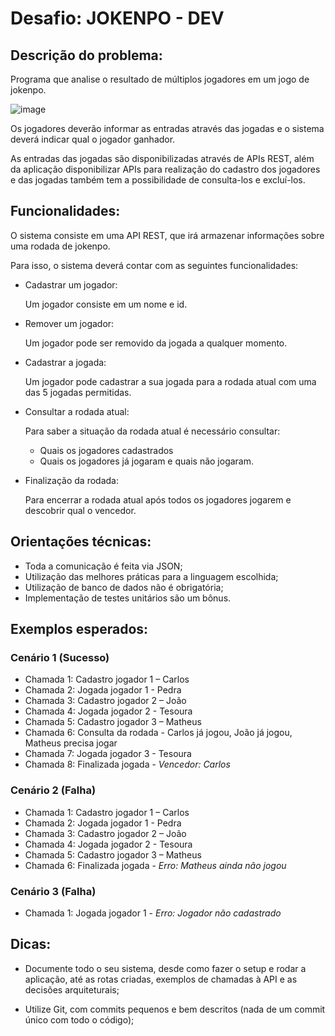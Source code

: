# Desafio: JOKENPO - DEV

## Descrição do problema:

Programa que analise o resultado de múltiplos jogadores em um jogo de jokenpo.

![image](https://gist.github.com/assets/33282336/3c1fff16-6d99-4949-b887-9b180f41c1f6)


Os jogadores deverão informar as entradas através das jogadas e 
o sistema deverá indicar qual o jogador ganhador. 
 
As entradas das jogadas são disponibilizadas através de APIs REST, 
além da aplicação disponibilizar APIs para realização do cadastro dos jogadores e das jogadas também tem a possibilidade de consulta-los e excluí-los.

## Funcionalidades:

O sistema consiste em uma API REST, que irá armazenar informações sobre uma rodada de jokenpo.

Para isso, o sistema deverá contar com as seguintes funcionalidades:

- Cadastrar um jogador:

  Um jogador consiste em um nome e id.

- Remover um jogador:

  Um jogador pode ser removido da jogada a qualquer momento.

- Cadastrar a jogada:

  Um jogador pode cadastrar a sua jogada para a rodada atual com uma das 5 jogadas permitidas.

- Consultar a rodada atual:

  Para saber a situação da rodada atual é necessário consultar:
    - Quais os jogadores cadastrados
    - Quais os jogadores já jogaram e quais não jogaram.

- Finalização da rodada:

  Para encerrar a rodada atual após todos os jogadores jogarem e descobrir qual o vencedor.


## Orientações técnicas:

- Toda a comunicação é feita via JSON;
- Utilização das melhores práticas para a linguagem escolhida;
- Utilização de banco de dados não é obrigatória;
- Implementação de testes unitários são um bônus.

## Exemplos esperados:

### Cenário 1 (Sucesso)

 - Chamada 1: Cadastro jogador 1 – Carlos
 - Chamada 2: Jogada jogador 1 - Pedra 
 - Chamada 3: Cadastro jogador 2 – João
 - Chamada 4: Jogada jogador 2 - Tesoura 
 - Chamada 5: Cadastro jogador 3 – Matheus
 - Chamada 6: Consulta da rodada - Carlos já jogou, João já jogou, Matheus precisa jogar
 - Chamada 7: Jogada jogador 3 - Tesoura 
 - Chamada 8: Finalizada jogada - *Vencedor: Carlos*

### Cenário 2 (Falha)

 - Chamada 1: Cadastro jogador 1 – Carlos
 - Chamada 2: Jogada jogador 1 - Pedra 
 - Chamada 3: Cadastro jogador 2 – João
 - Chamada 4: Jogada jogador 2 - Tesoura 
 - Chamada 5: Cadastro jogador 3 – Matheus
 - Chamada 6: Finalizada jogada - *Erro: Matheus ainda não jogou*

### Cenário 3 (Falha)

 - Chamada 1: Jogada jogador 1 - *Erro: Jogador não cadastrado*

## Dicas:

- Documente todo o seu sistema, desde como fazer o setup e rodar a aplicação, até as rotas criadas, exemplos de chamadas à API e as decisões arquiteturais;

- Utilize Git, com commits pequenos e bem descritos (nada de um commit único com todo o código);
